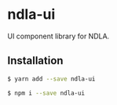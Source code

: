 # ndla-ui

UI component library for NDLA.

## Installation

```sh
$ yarn add --save ndla-ui
```

```sh
$ npm i --save ndla-ui
```
